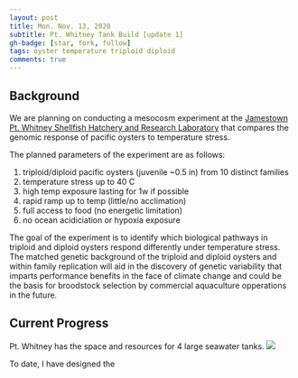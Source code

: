 ```yaml
---
layout: post
title: Mon. Nov. 13, 2020
subtitle: Pt. Whitney Tank Build [update 1]
gh-badge: [star, fork, follow]
tags: oyster temperature triploid diploid
comments: true
---
```


## Background

We are planning on conducting a mesocosm experiment at the [Jamestown Pt. Whitney Shellfish Hatchery and Research Laboratory](https://goo.gl/maps/27SMdcsPRsNcg6Le9) that compares the genomic response of pacific oysters to temperature stress. 

The planned parameters of the experiment are as follows:

1. triploid/diploid pacific oysters (juvenile ~0.5 in) from 10 distinct families
2. temperature stress up to 40 C
3. high temp exposure lasting for 1w if possible
4. rapid ramp up to temp (little/no acclimation)
5. full access to food (no energetic limitation)
6. no ocean acidiciation or hypoxia exposure

The goal of the experiment is to identify which biological pathways in triploid and diploid oysters respond differently under <severe> temperature stress. The matched genetic background of the triploid and diploid oysters and within family replication will aid in the discovery of genetic variability that imparts performance benefits in the face of climate change and could be the basis for broodstock selection by commercial aquaculture opperations in the future. 

## Current Progress

Pt. Whitney has the space and resources for 4 large seawater tanks.
![](/post_images/111320/tank.png)

To date, I have designed the 
